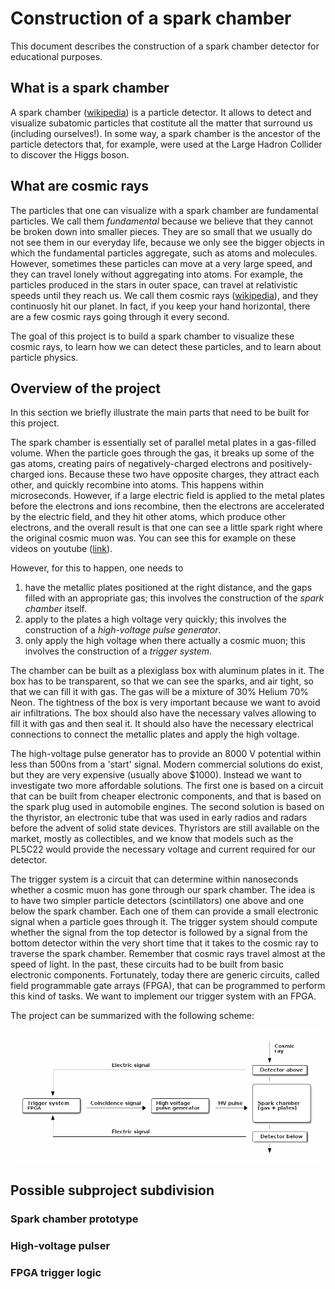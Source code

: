 Construction of a spark chamber
==========

This document describes the construction of a spark chamber detector
for educational purposes.


What is a spark chamber
-----------------------

A spark chamber
([wikipedia](http://en.wikipedia.org/wiki/Spark_chamber)) is a
particle detector. It allows to detect and visualize subatomic
particles that costitute all the matter that surround us (including
ourselves!). In some way, a spark chamber is the ancestor of the
particle detectors that, for example, were used at the Large Hadron
Collider to discover the Higgs boson.

What are cosmic rays
--------------------

The particles that one can visualize with a spark chamber are
fundamental particles. We call them *fundamental* because we believe
that they cannot be broken down into smaller pieces. They are so small
that we usually do not see them in our everyday life, because we only
see the bigger objects in which the fundamental particles aggregate,
such as atoms and molecules. However, sometimes these particles can
move at a very large speed, and they can travel lonely without
aggregating into atoms.  For example, the particles produced in the
stars in outer space, can travel at relativistic speeds until they
reach us. We call them cosmic rays
([wikipedia](http://en.wikipedia.org/wiki/Cosmic_ray)), and they
continuosly hit our planet. In fact, if you keep your hand horizontal,
there are a few cosmic rays going through it every second.

The goal of this project is to build a spark chamber to visualize
these cosmic rays, to learn how we can detect these particles, and to
learn about particle physics.

Overview of the project
-----------------------

In this section we briefly illustrate the main parts that need to
be built for this project.

The spark chamber is essentially set of parallel metal plates in a
gas-filled volume. When the particle goes through the gas, it breaks
up some of the gas atoms, creating pairs of negatively-charged
electrons and positively-charged ions. Because these two have opposite
charges, they attract each other, and quickly recombine into
atoms. This happens within microseconds. However, if a large electric
field is applied to the metal plates before the electrons and ions
recombine, then the electrons are accelerated by the electric field,
and they hit other atoms, which produce other electrons, and the
overall result is that one can see a little spark right where the
original cosmic muon was. You can see this for example on these videos
on youtube
([link](http://www.youtube.com/results?search_query=spark+chamber)).

However, for this to happen, one needs to
1. have the metallic plates positioned at the right distance, and the
gaps filled with an appropriate gas; this involves the construction of
the *spark chamber* itself.
2. apply to the plates a high voltage very quickly; this involves the
construction of a *high-voltage pulse generator*.
3. only apply the high voltage when there actually a cosmic muon; this
involves the construction of a *trigger system*.

The chamber can be built as a plexiglass box with aluminum plates in
it. The box has to be transparent, so that we can see the sparks, and
air tight, so that we can fill it with gas. The gas will be a mixture
of 30% Helium 70% Neon. The tightness of the box is very important
because we want to avoid air infiltrations. The box should also have
the necessary valves allowing to fill it with gas and then seal it. It
should also have the necessary electrical connections to connect the
metallic plates and apply the high voltage.

The high-voltage pulse generator has to provide an 8000 V potential
within less than 500ns from a 'start' signal. Modern commercial
solutions do exist, but they are very expensive (usually above
$1000). Instead we want to investigate two more affordable solutions.
The first one is based on a circuit that can be built from cheaper
electronic components, and that is based on the spark plug used in
automobile engines. The second solution is based on the thyristor, an
electronic tube that was used in early radios and radars before the
advent of solid state devices. Thyristors are still available on the
market, mostly as collectibles, and we know that models such as the
PL5C22 would provide the necessary voltage and current required for
our detector.

The trigger system is a circuit that can determine within nanoseconds
whether a cosmic muon has gone through our spark chamber. The idea is
to have two simpler particle detectors (scintillators) one above and
one below the spark chamber. Each one of them can provide a small
electronic signal when a particle goes through it. The trigger system
should compute whether the signal from the top detector is followed by
a signal from the bottom detector within the very short time that it
takes to the cosmic ray to traverse the spark chamber. Remember that
cosmic rays travel almost at the speed of light. In the past, these
circuits had to be built from basic electronic
components. Fortunately, today there are generic circuits, called
field programmable gate arrays (FPGA), that can be programmed to
perform this kind of tasks. We want to implement our trigger system
with an FPGA.


The project can be summarized with the following scheme:

![Project scheme](images/project_scheme.png)

Possible subproject subdivision
-------------------------------

### Spark chamber prototype

### High-voltage pulser

### FPGA trigger logic
